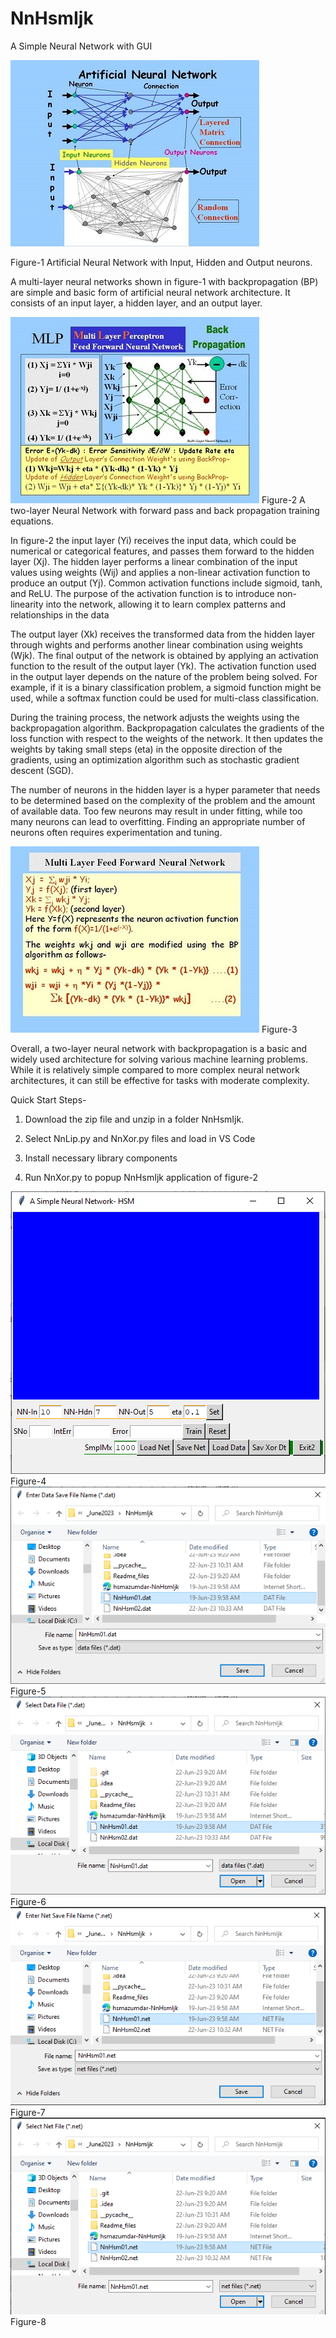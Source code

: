 # NnHsmIjk
A Simple Neural Network with GUI

<img src=Readme_files/Ann.jpg>

Figure-1 Artificial Neural Network with Input, Hidden and Output neurons.

A multi-layer neural networks shown in figure-1  with backpropagation (BP) are simple and basic form of artificial neural network architecture. It consists of an input layer, a hidden layer, and an output layer.
  
<img src="Readme_files/AnnIJK.jpg">
Figure-2 A two-layer Neural Network with forward pass and back propagation training equations.


In figure-2 the input layer (Yi) receives the input data, which could be numerical or categorical features, and passes them forward to the hidden layer (Xj). The hidden layer performs a linear combination of the input values using weights (Wij) and applies a non-linear activation function to produce an output (Yj). Common activation functions include sigmoid, tanh, and ReLU. The purpose of the activation function is to introduce non-linearity into the network, allowing it to learn complex patterns and relationships in the data

The output layer (Xk) receives the transformed data from the hidden layer through wights and performs another linear combination using weights (Wjk). The final output of the network is obtained by applying an activation function to the result of the output layer (Yk). The activation function used in the output layer depends on the nature of the problem being solved. For example, if it is a binary classification problem, a sigmoid function might be used, while a softmax function could be used for multi-class classification.

  


During the training process, the network adjusts the weights using the backpropagation algorithm. Backpropagation calculates the gradients of the loss function with respect to the weights of the network. It then updates the weights by taking small steps (eta) in the opposite direction of the gradients, using an optimization algorithm such as stochastic gradient descent (SGD).

The number of neurons in the hidden layer is a hyper parameter that needs to be determined based on the complexity of the problem and the amount of available data. Too few neurons may result in under fitting, while too many neurons can lead to overfitting. Finding an appropriate number of neurons often requires experimentation and tuning.


<img src="Readme_files/AnnBP.jpg">
Figure-3
  


Overall, a two-layer neural network with backpropagation is a basic and widely used architecture for solving various machine learning problems. While it is relatively simple compared to more complex neural network architectures, it can still be effective for tasks with moderate complexity.

Quick Start Steps-

1. Download the zip file and unzip in a folder NnHsmIjk.

2. Select NnLip.py and NnXor.py files and load in VS Code

3. Install necessary library components

4. Run NnXor.py to popup NnHsmIjk application of figure-2

 
<img src="Readme_files/Main.png">
Figure-4
  


<img src="Readme_files/SaveData.png">
Figure-5



<img src="Readme_files/LoadData.png">
Figure-6
  


<img src="Readme_files/SaveNet.png">
Figure-7
  


<img src="Readme_files/LoadNet.png">
Figure-8
  


